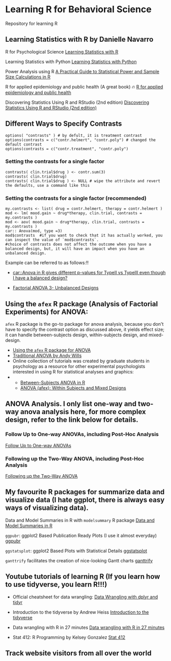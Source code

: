 # Learning R for Behavioral Science
Repository for learning R

## Learning Statistics with R by **Danielle Navarro**

R for Psychological Science
[Learning Statistics with R](https://learningstatisticswithr.com/)

Learning Statistics with Python
[Learning Statistics with Python](https://ethanweed.github.io/pythonbook/landingpage.html)

Power Analysis using R
[A Practical Guide to Statistical Power and Sample Size Calculations in R](https://cran.r-project.org/web/packages/pwrss/vignettes/examples.html#7_Analysis_of_(Co)Variance_(F_Test))

R for applied epidemiology and public health (A great book) :fire:
[R for applied epidemiology and public health](https://epirhandbook.com/en/index.html)

Discovering Statistics Using R and RStudio (2nd edition)
[Discovering Statistics Using R and RStudio (2nd edition)](https://www.discovr.rocks/discovr/)


## Different Ways to Specify Contrasts
```
options( "contrasts" ) # by defult, it is treatment contrast
options(contrasts = c("contr.helmert", "contr.poly") # changed the default contrast
options(contrasts = c("contr.treatment", "contr.poly")
```

### Setting the contrasts for a single factor
```
contrasts( clin.trial$drug ) <- contr.sum(3)
contrasts( clin.trial$drug)
contrasts( clin.trial$drug ) <- NULL # wipe the attribute and revert the defaults, use a command like this
```

### Setting the contrasts for a single factor (recommended)
```
my.contrasts <- list( drug = contr.helmert, therapy = contr.helmert )
mod <- lm( mood.gain ~ drug*therapy, clin.trial, contrasts = my.contrasts )
mod <- aov( mood.gain ~ drug*therapy, clin.trial, contrasts = my.contrasts )
car:: Anova(mod, type =3)
mod$contrasts  #if you want to check that it has actually worked, you can inspect the value of `mod$contrasts`.
#choice of contrasts does not affect the outcome when you have a balanced design, but, it will have an impact when you have an unbalanced design.
```
Example can be referred to as follows::bangbang:
* [car::Anova in R gives different p-values for TypeII vs TypeIII even though I have a balanced design?](https://stackoverflow.com/questions/68741417/caranova-in-r-gives-different-p-values-for-typeii-vs-typeiii-even-though-i-hav)

* [Factorial ANOVA 3- Unbalanced Designs](https://stats.libretexts.org/Bookshelves/Applied_Statistics/Learning_Statistics_with_R_-_A_tutorial_for_Psychology_Students_and_other_Beginners_(Navarro)/16%3A_Factorial_ANOVA/16.10%3A_Factorial_ANOVA_3-_Unbalanced_Designs)

## Using the `afex` R package (Analysis of Factorial Experiments) for ANOVA:
`afex` R package is the go-to package for anova analysis, because you don't have to specify the contrast option as discussed above, it yields effect size; it can handle between-subjects design, within-subjects design, and mixed-design.  
* [Using the `afex` R package for ANOVA](https://tysonbarrett.com/jekyll/update/2018/03/14/afex_anova/)
* [Traditional ANOVA by Andy Wills](https://www.andywills.info/rminr/more-on-anova.html#:~:text=The%20aov_car%20command%20for%20this,Error(subj%2Fcongru)%20.)
* Online collection of tutorials was created by graduate students in psychology as a resource for other experimental psychologists interested in using R for statistical analyses and graphics:
* * [Between-Subjects ANOVA in R](https://ademos.people.uic.edu/Chapter20.html)
  * [ANOVA (afex): Within Subjects and Mixed Designs](https://ademos.people.uic.edu/Chapter21.html)

## ANOVA Analysis. I only list one-way and two-way anova analysis here, for more complex design, refer to the link below for details.
### Follow Up to One-way ANOVAs, including Post-Hoc Analysis
[Follow Up to One-way ANOVAs](https://www.alexanderdemos.org/ANOVA6.html)

### Following up the Two-Way ANOVA, including Post-Hoc Analysis
[Following up the Two-Way ANOVA](https://www.alexanderdemos.org/ANOVA9.html#Planned_Comparisons_of_Interaction)

## My favourite R packages for summarize data and visualize data (I hate ggplot, there is always easy ways of visualizing data).
Data and Model Summaries in R with `modelsummary` R package
[Data and Model Summaries in R](https://modelsummary.com/)

`ggpubr`: ggplot2 Based Publication Ready Plots (I use it almost everyday)
[ggpubr](https://rpkgs.datanovia.com/ggpubr/index.html#ggpubr-ggplot2-based-publication-ready-plots)

`ggstatsplot`: ggplot2 Based Plots with Statistical Details
[ggstatsplot](https://indrajeetpatil.github.io/ggstatsplot/)

`ganttrify` facilitates the creation of nice-looking Gantt charts
[ganttrify](https://github.com/giocomai/ganttrify)

## Youtube tutorials of learning R (If you learn how to use tidyverse, you learn R!!!)
* Official cheatsheet for data wrangling:
[Data Wrangling with dplyr and tidyr](https://www.rstudio.com/wp-content/uploads/2015/02/data-wrangling-cheatsheet.pdf)

* Introduction to the tidyverse by Andrew Heiss
  [Introduction to the tidyverse](https://talks.andrewheiss.com/2021-seacen/01-tidyverse.html)

* Data wrangling with R in 27 minutes
[Data wrangling with R in 27 minutes](https://www.youtube.com/watch?v=oXImkptBpqc&t=4s)

* Stat 412: R Programming by Kelsey Gonzalez
[Stat 412](https://www.youtube.com/playlist?list=PL6FsZxVq54ERrlMRNE5aq2qUFH042fbuM)


## Track website visitors from all over the world
<script type='text/javascript' id='clustrmaps' src='//cdn.clustrmaps.com/map_v2.js?cl=ffffff&w=a&t=tt&d=YzQOP_fBsDlkAZUgID6y2FwJQmaKEWATTkzl1Mkb1KI'></script>
